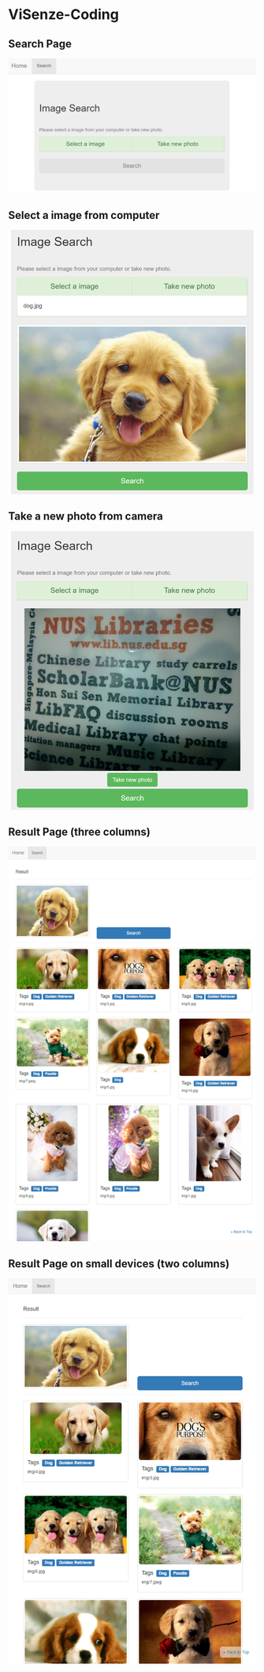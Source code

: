 # ViSenze-Coding

## Search Page
![](https://github.com/fcharmy/ViSenze-Coding/blob/master/img/demo1.png)
## Select a image from computer
![](https://github.com/fcharmy/ViSenze-Coding/blob/master/img/demo2.png)
## Take a new photo from camera
![](https://github.com/fcharmy/ViSenze-Coding/blob/master/img/demo3.png)
## Result Page (three columns)
![](https://github.com/fcharmy/ViSenze-Coding/blob/master/img/demo4.png)
## Result Page on small devices (two columns)
![](https://github.com/fcharmy/ViSenze-Coding/blob/master/img/demo5.png)
